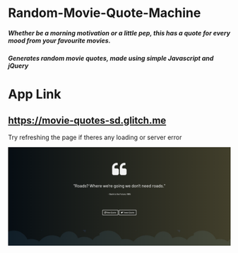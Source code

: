 # Random-Movie-Quote-Machine
##### Whether be a morning motivation or a little pep, this has a quote for every mood from your favourite movies.

##### Generates random movie quotes, made using simple Javascript and jQuery

# App Link
## https://movie-quotes-sd.glitch.me
Try refreshing the page if theres any loading or server error







![App](https://github.com/soumyadeeptadas/Random-Movie-Quote-Machine/blob/master/Screenshot%20(337).png)
